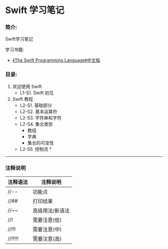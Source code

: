 # Swift 学习笔记

### 简介:

Swift学习笔记

学习书籍:

 * [《The Swift Programming Language》中文版](https://www.gitbook.com/book/numbbbbb/-the-swift-programming-language-/details)



### 目录:
1. 欢迎使用 Swift
	* L1-S1. Swift 初见
2. Swift 教程
	* L2-S1. 基础部分
	* L2-S2. 基本运算符
	* L2-S3. 字符串和字符
	* L2-S4. 集合类型
		* 数组
		* 字典
		* 集合的可变性
    * L2-S5. 控制流
        * 




---

### 注释说明


注释语法	     | 注释说明
--------     | --------
//--         | 功能点
//##         | 打印结果
//~~		 | 高级用法/新语法
//!          | 需要注意(低)
//!!!        | 需要注意(中)
//!!!!!      | 需要注意(高)
